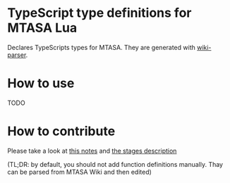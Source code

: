 # TypeScript type definitions for MTASA Lua

Declares TypeScripts types for MTASA. They are generated with
[wiki-parser](https://gitlab.toliak.ru/mtasa/typescript/wiki-parser-python#typescript-types-definitions-generator).

# How to use

TODO

# How to contribute

Please take a look at
[this notes](https://gitlab.toliak.ru/mtasa/typescript/wiki-parser-python#typescript-types-definitions-generator)
and
[the stages description](https://gitlab.toliak.ru/mtasa/typescript/wiki-parser-python/docs/FunctionDocPipeline.png)

(TL;DR: by default, you should not add function definitions manually. Thay can be parsed from MTASA Wiki and then
edited)



